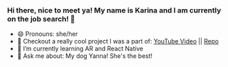 ### Hi there, nice to meet ya! My name is Karina and I am currently on the job search! 👋 

- 😄 Pronouns: she/her
- 🔭 Checkout a really cool project I was a part of: [YouTube Video](https://www.youtube.com/watch?v=ZnTJXJw4Izo&list=PLx0iOsdUOUmnPA9l9RyeENObqv4SJi-_S&index=15) || [Repo](https://github.com/GH-Squirtle-Squad/tagged)
- 🌱 I’m currently learning AR and React Native
- 💬 Ask me about: My dog Yanna! She's the best!

<!--
**mkybun/mkybun** is a ✨ _special_ ✨ repository because its `README.md` (this file) appears on your GitHub profile.

Here are some ideas to get you started:

- 👯 I’m looking to collaborate on ...
- 🤔 I’m looking for help with ...
- 📫 How to reach me: ...
- ⚡ Fun fact: ...
-->
